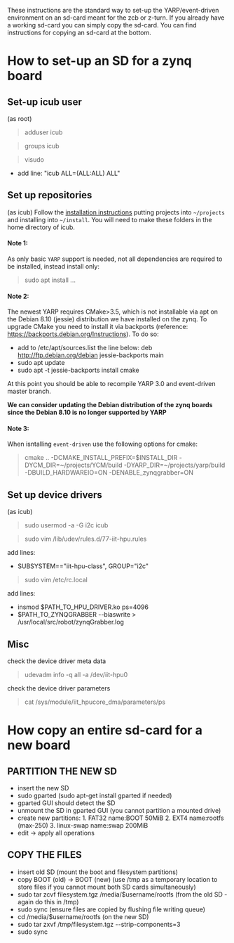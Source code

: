 
These instructions are the standard way to set-up the YARP/event-driven environment on an sd-card meant for the zcb or z-turn. If you already have a working sd-card you can simply copy the sd-card. You can find instructions for copying an sd-card at the bottom.

# How to set-up an SD for a zynq board

## Set-up icub user

(as root)

> adduser icub

> groups icub

> visudo

* add line: "icub ALL=(ALL:ALL) ALL"

## Set up repositories

(as icub) Follow the [installation instructions](full_installation.md) putting projects into `~/projects` and installing into `~/install`. You will need to make these folders in the home directory of icub.

#### Note 1:
As only basic `YARP` support is needed, not all dependencies are required to be installed, instead install only:

> sudo apt install ...

#### Note 2:
The newest YARP requires CMake>3.5, which is not installable via apt on the Debian 8.10 (jessie) distribution we have installed on the zynq. To upgrade CMake you need to install it via backports (reference: https://backports.debian.org/Instructions).
To do so:
 - add to /etc/apt/sources.list the line below:
      deb http://ftp.debian.org/debian jessie-backports main
- sudo apt update
- sudo apt -t jessie-backports install cmake

At this point you should be able to recompile YARP 3.0 and event-driven master branch.

**We can consider updating the Debian distribution of the zynq boards since the Debian 8.10 is no longer supported by YARP**

#### Note 3:

When isntalling `event-driven` use the following options for cmake:

> cmake .. -DCMAKE_INSTALL_PREFIX=$INSTALL_DIR -DYCM_DIR=~/projects/YCM/build -DYARP_DIR=~/projects/yarp/build -DBUILD_HARDWAREIO=ON -DENABLE_zynqgrabber=ON

## Set up device drivers

(as icub)

> sudo usermod -a -G i2c icub

> sudo vim /lib/udev/rules.d/77-iit-hpu.rules

add lines:

* SUBSYSTEM=="iit-hpu-class", GROUP="i2c"

> sudo vim /etc/rc.local

add lines:

* insmod $PATH_TO_HPU_DRIVER.ko ps=4096
* $PATH_TO_ZYNQGRABBER --biaswrite > /usr/local/src/robot/zynqGrabber.log

## Misc

check the device driver meta data

> udevadm info -q all -a /dev/iit-hpu0

check the device driver parameters

> cat /sys/module/iit_hpucore_dma/parameters/ps

# How copy an entire sd-card for a new board

## PARTITION THE NEW SD

* insert the new SD
* sudo gparted (sudo apt-get install gparted if needed)
* gparted GUI should detect the SD
* unmount the SD in gparted GUI (you cannot partition a mounted drive)
* create new partitions: 1. FAT32 name:BOOT 50MiB 2. EXT4 name:rootfs (max-250) 3. linux-swap name:swap 200MiB
* edit -> apply all operations

## COPY THE FILES

* insert old SD (mount the boot and filesystem partitions)
* copy BOOT (old) -> BOOT (new) (use /tmp as a temporary location to store files if you cannot mount both SD cards simultaneously)
* sudo tar zcvf filesystem.tgz /media/$username/rootfs (from the old SD - again do this in /tmp)
* sudo sync (ensure files are copied by flushing file writing queue)
* cd /media/$username/rootfs (on the new SD)
* sudo tar zxvf /tmp/filesystem.tgz --strip-components=3
* sudo sync



